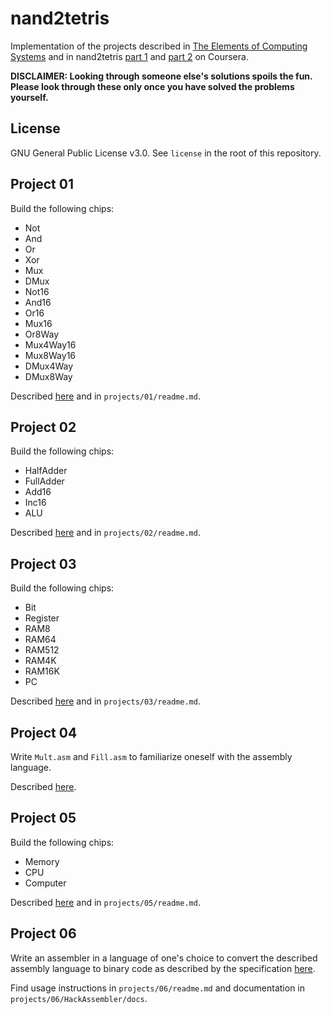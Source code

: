 # nand2tetris

Implementation of the projects described in [The Elements of Computing Systems](//nand2tetris.org) and in nand2tetris [part 1](//coursera.org/learn/build-a-computer) and [part 2](//coursera.org/learn/nand2tetris2) on Coursera.

**DISCLAIMER: Looking through someone else's solutions spoils the fun. Please look through these only once you have solved the problems yourself.**

## License

GNU General Public License v3.0. See `license` in the root of this repository.

## Project 01

Build the following chips:

- Not
- And
- Or
- Xor
- Mux
- DMux
- Not16
- And16
- Or16
- Mux16
- Or8Way
- Mux4Way16
- Mux8Way16
- DMux4Way
- DMux8Way

Described [here](//nand2tetris.org/01.php) and in `projects/01/readme.md`.

## Project 02

Build the following chips:

- HalfAdder
- FullAdder
- Add16
- Inc16
- ALU

Described [here](//nand2tetris.org/02.php) and in `projects/02/readme.md`.

## Project 03

Build the following chips:

- Bit
- Register
- RAM8
- RAM64
- RAM512
- RAM4K
- RAM16K
- PC

Described [here](//nand2tetris.org/03.php) and in `projects/03/readme.md`.

## Project 04

Write `Mult.asm` and `Fill.asm` to familiarize oneself with the assembly language.

Described [here](//nand2tetris.org/04.php).


## Project 05

Build the following chips:

- Memory
- CPU
- Computer

Described [here](//nand2tetris.org/05.php) and in `projects/05/readme.md`.

## Project 06

Write an assembler in a language of one's choice to convert the described assembly language to binary code as described by the specification [here](//nand2tetris.org/06.php).

Find usage instructions in `projects/06/readme.md` and documentation in `projects/06/HackAssembler/docs`.
